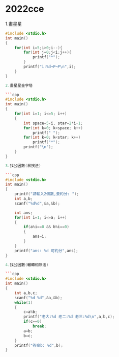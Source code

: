 # 2022cce

1.畫星星

```cpp
#include <stdio.h>
int main()
{
    for(int i=5;i>0;i--){
        for(int j=0;j<i;j++){
            printf("*");
        }
        printf("i:%d¬P¬P\n",i);
    }
}

2.畫星星金字塔

```cpp
#include <stdio.h>
int main()
{
    for(int i=1; i<=5; i++)
    {
        int space=5-i, star=2*i-1;
        for(int k=0; k<space; k++)
            printf(" ");
        for(int k=0; k<star; k++)
            printf("*");
        printf("\n");
    }
}

3.找公因數(暴搜法)

```cpp
#include <stdio.h>
int main()
{
    printf("請輸入2個數,要約分: ");
    int a,b;
    scanf("%d%d",&a,&b);

    int ans;
    for(int i=1; i<=a; i++)
    {
        if(a%i==0 && b%i==0)
        {
            ans=i;
        }
    }
    printf("ans: %d 可約分",ans);
}

4.找公因數(輾轉相除法)

```cpp
#include <stdio.h>
int main()
{
    int a,b,c;
    scanf("%d %d",&a,&b);
    while(1)
    {
        c=a%b;
        printf("老大:%d 老二:%d 老三:%d\n",a,b,c);
        if(c==0)
            break;
        a=b;
        b=c;
    }
    printf("答案b: %d",b);
}
